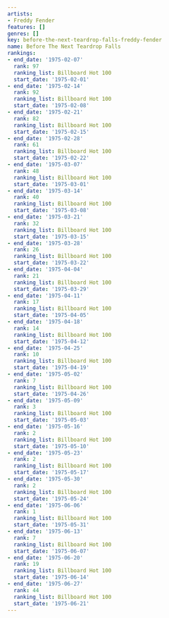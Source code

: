 ```yaml
---
artists:
- Freddy Fender
features: []
genres: []
key: before-the-next-teardrop-falls-freddy-fender
name: Before The Next Teardrop Falls
rankings:
- end_date: '1975-02-07'
  rank: 97
  ranking_list: Billboard Hot 100
  start_date: '1975-02-01'
- end_date: '1975-02-14'
  rank: 92
  ranking_list: Billboard Hot 100
  start_date: '1975-02-08'
- end_date: '1975-02-21'
  rank: 82
  ranking_list: Billboard Hot 100
  start_date: '1975-02-15'
- end_date: '1975-02-28'
  rank: 61
  ranking_list: Billboard Hot 100
  start_date: '1975-02-22'
- end_date: '1975-03-07'
  rank: 48
  ranking_list: Billboard Hot 100
  start_date: '1975-03-01'
- end_date: '1975-03-14'
  rank: 40
  ranking_list: Billboard Hot 100
  start_date: '1975-03-08'
- end_date: '1975-03-21'
  rank: 32
  ranking_list: Billboard Hot 100
  start_date: '1975-03-15'
- end_date: '1975-03-28'
  rank: 26
  ranking_list: Billboard Hot 100
  start_date: '1975-03-22'
- end_date: '1975-04-04'
  rank: 21
  ranking_list: Billboard Hot 100
  start_date: '1975-03-29'
- end_date: '1975-04-11'
  rank: 17
  ranking_list: Billboard Hot 100
  start_date: '1975-04-05'
- end_date: '1975-04-18'
  rank: 14
  ranking_list: Billboard Hot 100
  start_date: '1975-04-12'
- end_date: '1975-04-25'
  rank: 10
  ranking_list: Billboard Hot 100
  start_date: '1975-04-19'
- end_date: '1975-05-02'
  rank: 7
  ranking_list: Billboard Hot 100
  start_date: '1975-04-26'
- end_date: '1975-05-09'
  rank: 3
  ranking_list: Billboard Hot 100
  start_date: '1975-05-03'
- end_date: '1975-05-16'
  rank: 2
  ranking_list: Billboard Hot 100
  start_date: '1975-05-10'
- end_date: '1975-05-23'
  rank: 2
  ranking_list: Billboard Hot 100
  start_date: '1975-05-17'
- end_date: '1975-05-30'
  rank: 2
  ranking_list: Billboard Hot 100
  start_date: '1975-05-24'
- end_date: '1975-06-06'
  rank: 1
  ranking_list: Billboard Hot 100
  start_date: '1975-05-31'
- end_date: '1975-06-13'
  rank: 7
  ranking_list: Billboard Hot 100
  start_date: '1975-06-07'
- end_date: '1975-06-20'
  rank: 19
  ranking_list: Billboard Hot 100
  start_date: '1975-06-14'
- end_date: '1975-06-27'
  rank: 44
  ranking_list: Billboard Hot 100
  start_date: '1975-06-21'
---
```


